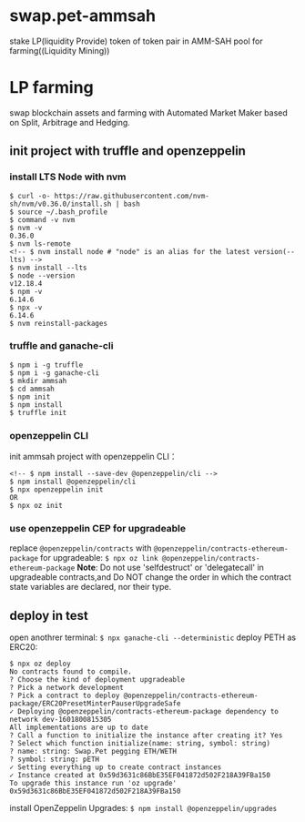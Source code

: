 # swap.pet-ammsah


stake LP(liquidity Provide) token of token pair in AMM-SAH pool for farming((Liquidity Mining))

# LP farming
swap blockchain assets and farming with Automated Market Maker based on Split, Arbitrage and Hedging.

## init project with truffle and openzeppelin 
### install LTS Node with nvm
```
$ curl -o- https://raw.githubusercontent.com/nvm-sh/nvm/v0.36.0/install.sh | bash
$ source ~/.bash_profile
$ command -v nvm 
$ nvm -v                
0.36.0
$ nvm ls-remote 
<!-- $ nvm install node # "node" is an alias for the latest version(--lts) -->
$ nvm install --lts
$ node --version
v12.18.4
$ npm -v
6.14.6
$ npx -v
6.14.6
$ nvm reinstall-packages
```

### truffle and ganache-cli
```
$ npm i -g truffle
$ npm i -g ganache-cli
$ mkdir ammsah
$ cd ammsah
$ npm init
$ npm install
$ truffle init
```

### openzeppelin CLI 
init ammsah project with openzeppelin CLI：
```
<!-- $ npm install --save-dev @openzeppelin/cli -->
$ npm install @openzeppelin/cli
$ npx openzeppelin init
OR
$ npx oz init
```

### use openzeppelin CEP for upgradeable
replace `@openzeppelin/contracts` with `@openzeppelin/contracts-ethereum-package` for upgradeable:
`$ npx oz link @openzeppelin/contracts-ethereum-package`
**Note**: Do not use 'selfdestruct' or 'delegatecall' in upgradeable contracts,and Do NOT change the order in which the contract state variables are declared, nor their type. 

## deploy in test
open anothrer terminal:
`$ npx ganache-cli --deterministic`
deploy PETH as ERC20: 
```
$ npx oz deploy
No contracts found to compile.
? Choose the kind of deployment upgradeable
? Pick a network development
? Pick a contract to deploy @openzeppelin/contracts-ethereum-package/ERC20PresetMinterPauserUpgradeSafe
✓ Deploying @openzeppelin/contracts-ethereum-package dependency to network dev-1601800815305
All implementations are up to date
? Call a function to initialize the instance after creating it? Yes
? Select which function initialize(name: string, symbol: string)
? name: string: Swap.Pet pegging ETH/WETH
? symbol: string: pETH
✓ Setting everything up to create contract instances
✓ Instance created at 0x59d3631c86BbE35EF041872d502F218A39FBa150
To upgrade this instance run 'oz upgrade'
0x59d3631c86BbE35EF041872d502F218A39FBa150
```
install OpenZeppelin Upgrades:
`$ npm install @openzeppelin/upgrades`